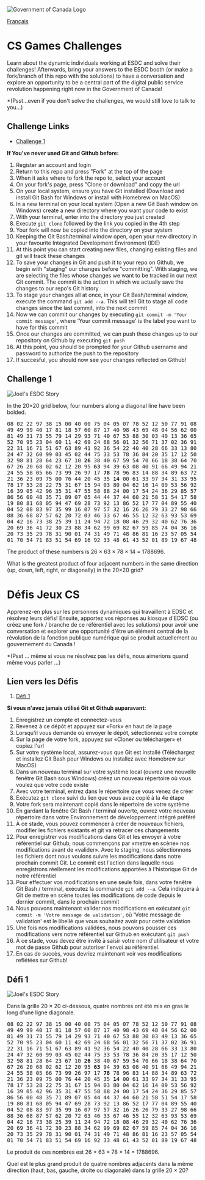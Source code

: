 ![Government of Canada Logo](./img/canada&#32;-&#32;ESDC&#32;-&#32;White&#32;banner.png)

[Français](#Défis-cs-games)

# CS Games Challenges

Learn about the dynamic individuals working at ESDC and solve their challenges! Afterwards, bring your answers to the ESDC booth (or make a fork/branch of this repo with the solutions) to have a conversation and explore an opportunity to be a central part of the digital public service revolution happening right now in the Government of Canada!

*(Psst...even if you don't solve the challenges, we would still love to talk to you...)

## Challenge Links

- [Challenge 1](#challenge-1)
<!-- - [Challenge 2](#challenge-2)
- [Challenge 3](#challenge-3)
- [Challenge 4](#challenge-4)
- [Challenge 5](#challenge-5)
- [Challenge 6](#challenge-6)
- [Challenge 7](#challenge-7)
- [Challenge 8](#challenge-8)
- [Challenge 9](#challenge-9)
- [Challenge 10](#challenge-10) -->

**If You've never used Git and Github before:**

1.  Register an account and login
2.  Return to this repo and press "Fork" at the top of the page
3.  When it asks where to fork the repo to, select your account
4.  On your fork's page, press "Clone or download" and copy the url
5.  On your local system, ensure you have Git installed (Download and install Git Bash for Windows or install with Homebrew on MacOS)
6.  In a new terminal on your local system (Open a new Git Bash window on Windows) create a new directory where you want your code to exist
7.  With your terminal, enter into the directory you just created
8.  Execute ``git clone`` followed by the link you copied in the 4th step
9.  Your fork will now be copied into the directory on your system
10. Keeping the Git Bash/terminal window open, open your new directory in your favourite Integrated Development Environment (IDE)
11. At this point you can start creating new files, changing existing files and git will track these changes
12. To save your changes in Git and push it to your repo on Github, we begin with "staging" our changes before "committing". With staging, we are selecting the files whose changes we want to be tracked in our next Git commit. The commit is the action in which we actually save the changes to our repo's Git history
13. To stage your changes all at once, in your Git Bash/terminal window, execute the command  ``git add --a``. This will tell Git to stage all code changes since the last commit, into the next commit
14. Now we can commit our changes by executing ``git commit -m 'Your commit message'``, where 'Your commit message' is the label you want to have for this commit
15. Once our changes are committed, we can push these changes up to our repository on Github by executing ``git push``
16. At this point, you should be prompted for your Github username and password to authorize the push to the repository
17. If succesful, you should now see your changes reflected on Github!


## Challenge 1

![Joel's ESDC Story](./img/CS_games_poster-exports_v6-01.png)

In the 20×20 grid below, four numbers along a diagonal line have been bolded.

<pre>
08 02 22 97 38 15 00 40 00 75 04 05 07 78 52 12 50 77 91 08
49 49 99 40 17 81 18 57 60 87 17 40 98 43 69 48 04 56 62 00
81 49 31 73 55 79 14 29 93 71 40 67 53 88 30 03 49 13 36 65
52 70 95 23 04 60 11 42 69 24 68 56 01 32 56 71 37 02 36 91
22 31 16 71 51 67 63 89 41 92 36 54 22 40 40 28 66 33 13 80
24 47 32 60 99 03 45 02 44 75 33 53 78 36 84 20 35 17 12 50
32 98 81 28 64 23 67 10 <b>26</b> 38 40 67 59 54 70 66 18 38 64 70
67 26 20 68 02 62 12 20 95 <b>63</b> 94 39 63 08 40 91 66 49 94 21
24 55 58 05 66 73 99 26 97 17 <b>78</b> 78 96 83 14 88 34 89 63 72
21 36 23 09 75 00 76 44 20 45 35 <b>14</b> 00 61 33 97 34 31 33 95
78 17 53 28 22 75 31 67 15 94 03 80 04 62 16 14 09 53 56 92
16 39 05 42 96 35 31 47 55 58 88 24 00 17 54 24 36 29 85 57
86 56 00 48 35 71 89 07 05 44 44 37 44 60 21 58 51 54 17 58
19 80 81 68 05 94 47 69 28 73 92 13 86 52 17 77 04 89 55 40
04 52 08 83 97 35 99 16 07 97 57 32 16 26 26 79 33 27 98 66
88 36 68 87 57 62 20 72 03 46 33 67 46 55 12 32 63 93 53 69
04 42 16 73 38 25 39 11 24 94 72 18 08 46 29 32 40 62 76 36
20 69 36 41 72 30 23 88 34 62 99 69 82 67 59 85 74 04 36 16
20 73 35 29 78 31 90 01 74 31 49 71 48 86 81 16 23 57 05 54
01 70 54 71 83 51 54 69 16 92 33 48 61 43 52 01 89 19 67 48
</pre>

The product of these numbers is 26 × 63 × 78 × 14 = 1788696.

What is the greatest product of four adjacent numbers in the same direction (up, down, left, right, or diagonally) in the 20×20 grid?

# Défis Jeux CS

Apprenez-en plus sur les personnes dynamiques qui travaillent à EDSC et résolvez leurs défis! Ensuite, apportez vos réponses au kiosque d'EDSC (ou créez une fork / branche de ce référentiel avec les solutions) pour avoir une conversation et explorer une opportunité d'être un élément central de la révolution de la fonction publique numérique qui se produit actuellement au gouvernement du Canada !

*(Psst ... même si vous ne résolvez pas les défis, nous aimerions quand même vous parler ...)

## Lien vers les Défis

1. [Défi 1](#Défi-1)
<!-- 2. [Défi 2](#Défis-2)
3. [Défi 3](#Défis-3)
4. [Défi 4](#Défis-4)
5. [Défi 5](#Défis-5)
6. [Défi 6](#Défis-6)
7. [Défi 7](#Défis-7)
8. [Défi 8](#Défis-8)
9. [Défi 9](#Défis-9)
10. [Défi 10](#Défis-10) -->

**Si vous n'avez jamais utilisé Git et Github auparavant:**

1. Enregistrez un compte et connectez-vous
2. Revenez à ce dépôt et appuyez sur «Fork» en haut de la page
3. Lorsqu'il vous demande où envoyer le dépôt, sélectionnez votre compte
4. Sur la page de votre fork, appuyez sur «Cloner ou télécharger» et copiez l'url
5. Sur votre système local, assurez-vous que Git est installé (Téléchargez et installez Git Bash pour Windows ou installez avec Homebrew sur MacOS)
6. Dans un nouveau terminal sur votre système local (ouvrez une nouvelle fenêtre Git Bash sous Windows) créez un nouveau répertoire où vous voulez que votre code existe
7. Avec votre terminal, entrez dans le répertoire que vous venez de créer
8. Exécutez ``git clone`` suivi du lien que vous avez copié à la 4e étape
9. Votre fork sera maintenant copié dans le répertoire de votre système
10. En gardant la fenêtre Git Bash / terminal ouverte, ouvrez votre nouveau répertoire dans votre Environnement de développement intégré préféré
11. À ce stade, vous pouvez commencer à créer de nouveaux fichiers, modifier les fichiers existants et git va retracer ces changements
12. Pour enregistrer vos modifications dans Git et les envoyer à votre référentiel sur Github, nous commençons par «mettre en scène» nos modifications avant de «valider». Avec le staging, nous sélectionnons les fichiers dont nous voulons suivre les modifications dans notre prochain commit Git. Le commit est l'action dans laquelle nous enregistrons réellement les modifications apportées à l'historique Git de notre référentiel
13. Pour effectuer vos modifications en une seule fois, dans votre fenêtre Git Bash / terminal, exécutez la commande ``git add --a``. Cela indiquera à Git de mettre en scène toutes les modifications de code depuis le dernier commit, dans le prochain commit
14. Nous pouvons maintenant valider nos modifications en exécutant ``git commit -m 'Votre message de validation'``, où 'Votre message de validation' est le libellé que vous souhaitez avoir pour cette validation
15. Une fois nos modifications validées, nous pouvons pousser ces modifications vers notre référentiel sur Github en exécutant ``git push``
16. À ce stade, vous devez être invité à saisir votre nom d'utilisateur et votre mot de passe Github pour autoriser l'envoi au référentiel.
17. En cas de succès, vous devriez maintenant voir vos modifications reflétées sur Github!

## Défi 1

![Joel's ESDC Story](./img/CS_games_poster-exports_v6-03.png)

Dans la grille 20 × 20 ci-dessous, quatre nombres ont été mis en gras le long d'une ligne diagonale.

<pre>
08 02 22 97 38 15 00 40 00 75 04 05 07 78 52 12 50 77 91 08
49 49 99 40 17 81 18 57 60 87 17 40 98 43 69 48 04 56 62 00
81 49 31 73 55 79 14 29 93 71 40 67 53 88 30 03 49 13 36 65
52 70 95 23 04 60 11 42 69 24 68 56 01 32 56 71 37 02 36 91
22 31 16 71 51 67 63 89 41 92 36 54 22 40 40 28 66 33 13 80
24 47 32 60 99 03 45 02 44 75 33 53 78 36 84 20 35 17 12 50
32 98 81 28 64 23 67 10 <b>26</b> 38 40 67 59 54 70 66 18 38 64 70
67 26 20 68 02 62 12 20 95 <b>63</b> 94 39 63 08 40 91 66 49 94 21
24 55 58 05 66 73 99 26 97 17 <b>78</b> 78 96 83 14 88 34 89 63 72
21 36 23 09 75 00 76 44 20 45 35 <b>14</b> 00 61 33 97 34 31 33 95
78 17 53 28 22 75 31 67 15 94 03 80 04 62 16 14 09 53 56 92
16 39 05 42 96 35 31 47 55 58 88 24 00 17 54 24 36 29 85 57
86 56 00 48 35 71 89 07 05 44 44 37 44 60 21 58 51 54 17 58
19 80 81 68 05 94 47 69 28 73 92 13 86 52 17 77 04 89 55 40
04 52 08 83 97 35 99 16 07 97 57 32 16 26 26 79 33 27 98 66
88 36 68 87 57 62 20 72 03 46 33 67 46 55 12 32 63 93 53 69
04 42 16 73 38 25 39 11 24 94 72 18 08 46 29 32 40 62 76 36
20 69 36 41 72 30 23 88 34 62 99 69 82 67 59 85 74 04 36 16
20 73 35 29 78 31 90 01 74 31 49 71 48 86 81 16 23 57 05 54
01 70 54 71 83 51 54 69 16 92 33 48 61 43 52 01 89 19 67 48
</pre>

Le produit de ces nombres est 26 × 63 × 78 × 14 = 1788696.

Quel est le plus grand produit de quatre nombres adjacents dans la même direction (haut, bas, gauche, droite ou diagonale) dans la grille 20 × 20?